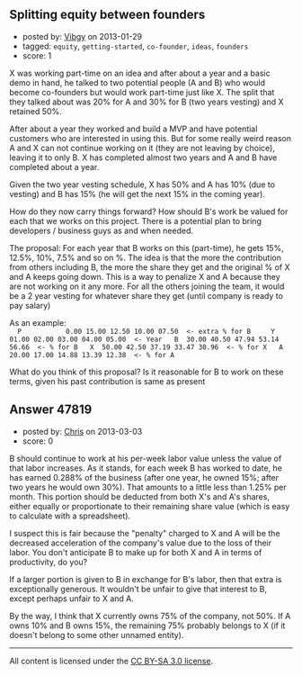## Splitting equity between founders

- posted by: [Vibgy](https://stackexchange.com/users/-1/23771-vibgy) on 2013-01-29
- tagged: `equity`, `getting-started`, `co-founder`, `ideas`, `founders`
- score: 1

X was working part-time on an idea and after about a year and a basic demo in hand, he talked to two potential people (A and B) who would become co-founders but would work part-time just like X. The split that they talked about was 20% for A and 30% for B (two years vesting) and X retained 50%. 

After about a year they worked and build a MVP and have potential customers who are interested in using this. But for some really weird reason A and X can not continue working on it (they are not leaving by choice), leaving it to only B. X has completed almost two years and A and B have completed about a year. 

Given the two year vesting schedule, X has 50% and A has 10% (due to vesting) and B has 15% (he will get the next 15% in the coming year). 

How do they now carry things forward? How should B's work be valued for each that we works on this project. There is a potential plan to bring developers / business guys as and when needed.

The proposal:
For each year that B works on this (part-time), he gets 15%, 12.5%, 10%, 7.5% and so on %. The idea is that the more the contribution from others including B, the more the share they get and the original % of X and A keeps going down. This is a way to penalize X and A because they are not working on it any more. For all the others joining the team, it would be a 2 year vesting for whatever share they get (until company is ready to pay salary)
 
As an example:  
`  
    P           0.00 15.00 12.50 10.00 07.50  <- extra % for B    
    Y  01.00 02.00 03.00 04.00 05.00  <- Year  
    B  30.00 40.50 47.94 53.14 56.66  <- % for B  
    X  50.00 42.50 37.19 33.47 30.96  <- % for X  
    A  20.00 17.00 14.88 13.39 12.38  <- % for A
`

What do you think of this proposal? Is it reasonable for B to work on these terms, given his past contribution is same as present



## Answer 47819

- posted by: [Chris](https://stackexchange.com/users/-1/25297-chris) on 2013-03-03
- score: 0

B should continue to work at his per-week labor value unless the value of that labor increases. As it stands, for each week B has worked to date, he has earned 0.288% of the business (after one year, he owned 15%; after two years he would own 30%). That amounts to a little less than 1.25% per month. This portion should be deducted from both X's and A's shares, either equally or proportionate to their remaining share value (which is easy to calculate with a spreadsheet).

I suspect this is fair because the "penalty" charged to X and A will be the decreased acceleration of the company's value due to the loss of their labor. You don't anticipate B to make up for both X and A in terms of productivity, do you?

If a larger portion is given to B in exchange for B's labor, then that extra is exceptionally generous. It wouldn't be unfair to give that interest to B, except perhaps unfair to X and A.

By the way, I think that X currently owns 75% of the company, not 50%. If A owns 10% and B owns 15%, the remaining 75% probably belongs to X (if it doesn't belong to some other unnamed entity).



---

All content is licensed under the [CC BY-SA 3.0 license](https://creativecommons.org/licenses/by-sa/3.0/).
